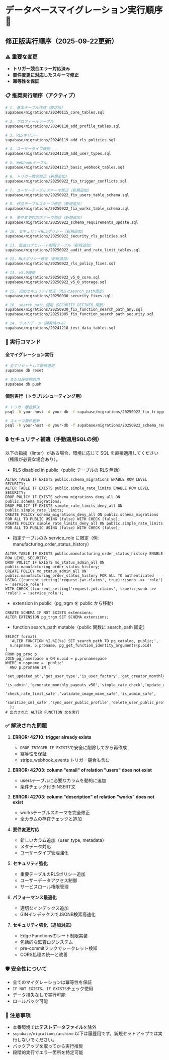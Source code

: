 # データベースマイグレーション実行順序 🚀

## 修正版実行順序（2025-09-22更新）

### ⚠️ 重要な変更
- **トリガー競合エラー対応済み**
- **要件変更に対応したスキーマ修正**
- **冪等性を保証**

### 📋 推奨実行順序（アクティブ）

```bash
# 1. 基本テーブル作成（修正版）
supabase/migrations/20240115_core_tables.sql

# 2. プロフィールテーブル
supabase/migrations/20240118_add_profile_tables.sql

# 3. RLSポリシー
supabase/migrations/20240119_add_rls_policies.sql

# 4. ユーザータイプ機能
supabase/migrations/20241219_add_user_types.sql

# 5. Webhookテーブル
supabase/migrations/20241217_basic_webhook_tables.sql

# 6. トリガー競合修正（新規追加）
supabase/migrations/20250922_fix_trigger_conflicts.sql

# 7. ユーザーテーブルスキーマ修正（新規追加）
supabase/migrations/20250922_fix_users_table_schema.sql

# 8. 作品テーブルスキーマ修正（新規追加）
supabase/migrations/20250922_fix_works_table_schema.sql

# 9. 要件変更対応スキーマ修正（新規追加）
supabase/migrations/20250922_schema_requirements_update.sql

# 10. セキュリティRLSポリシー（新規追加）
supabase/migrations/20250922_security_rls_policies.sql

# 11. 監査ログとレート制限テーブル（新規追加）
supabase/migrations/20250922_audit_and_rate_limit_tables.sql

# 12. RLSポリシー修正（新規追加）
supabase/migrations/20250922_rls_policy_fixes.sql

# 13. v5.0機能
supabase/migrations/20250922_v5_0_core.sql
supabase/migrations/20250922_v5_0_storage.sql

# 15. 追加セキュリティ修正（RLSとsearch_path固定）
supabase/migrations/20250930_security_fixes.sql

# 16. search_path 固定（SECURITY DEFINER 関数）
supabase/migrations/20250930_fix_function_search_path_any.sql
supabase/migrations/20251005_fix_function_search_path_security.sql

# 14. テストデータ（開発時のみ）
supabase/migrations/20241218_test_data_tables.sql
```

### 🔧 実行コマンド

#### 全マイグレーション実行
```bash
# 全てリセットして新規適用
supabase db reset

# または段階的適用
supabase db push
```

#### 個別実行（トラブルシューティング用）
```bash
# トリガー競合解決
psql -h your-host -d your-db -f supabase/migrations/20250922_fix_trigger_conflicts.sql

# スキーマ要件更新
psql -h your-host -d your-db -f supabase/migrations/20250922_schema_requirements_update.sql
```

### 🔒 セキュリティ補遺（手動適用SQLの例）
以下の指摘（linter）がある場合、環境に応じて SQL を直接適用してください（権限が必要な場合あり）。

- RLS disabled in public（public テーブルの RLS 無効）
```
ALTER TABLE IF EXISTS public.schema_migrations ENABLE ROW LEVEL SECURITY;
ALTER TABLE IF EXISTS public.simple_rate_limits ENABLE ROW LEVEL SECURITY;
DROP POLICY IF EXISTS schema_migrations_deny_all ON public.schema_migrations;
DROP POLICY IF EXISTS simple_rate_limits_deny_all ON public.simple_rate_limits;
CREATE POLICY schema_migrations_deny_all ON public.schema_migrations FOR ALL TO PUBLIC USING (false) WITH CHECK (false);
CREATE POLICY simple_rate_limits_deny_all ON public.simple_rate_limits FOR ALL TO PUBLIC USING (false) WITH CHECK (false);
```

- 指定テーブルのみ service_role に限定（例: manufacturing_order_status_history）
```
ALTER TABLE IF EXISTS public.manufacturing_order_status_history ENABLE ROW LEVEL SECURITY;
DROP POLICY IF EXISTS mo_status_admin_all ON public.manufacturing_order_status_history;
CREATE POLICY mo_status_admin_all ON public.manufacturing_order_status_history FOR ALL TO authenticated
USING ((current_setting('request.jwt.claims', true)::jsonb ->> 'role') = 'service_role')
WITH CHECK ((current_setting('request.jwt.claims', true)::jsonb ->> 'role') = 'service_role');
```

- extension in public（pg_trgm を public から移動）
```
CREATE SCHEMA IF NOT EXISTS extensions;
ALTER EXTENSION pg_trgm SET SCHEMA extensions;
```

- function search_path mutable（public 関数に search_path 固定）
```
SELECT format(
  'ALTER FUNCTION %I.%I(%s) SET search_path TO pg_catalog, public;',
  n.nspname, p.proname, pg_get_function_identity_arguments(p.oid)
)
FROM pg_proc p
JOIN pg_namespace n ON n.oid = p.pronamespace
WHERE n.nspname = 'public'
  AND p.proname IN (
    'set_updated_at','get_user_type','is_user_factory','get_creator_monthly_summary',
    'is_admin','generate_monthly_payouts_v50','simple_rate_check','update_updated_at_column',
    'check_rate_limit_safe','validate_image_mime_safe','is_admin_safe',
    'sanitize_xml_safe','sync_user_public_profile','delete_user_public_profile'
  );
# 出力された ALTER FUNCTION 文を実行
```

### ✅ 解決された問題

1. **ERROR: 42710: trigger already exists**
   - `DROP TRIGGER IF EXISTS`で安全に削除してから再作成
   - 冪等性を保証
   - stripe_webhook_events トリガー競合も含む

2. **ERROR: 42703: column "email" of relation "users" does not exist**
   - usersテーブルに必要なカラムを動的に追加
   - 条件チェック付きINSERT文

3. **ERROR: 42703: column "description" of relation "works" does not exist**
   - worksテーブルスキーマを完全修正
   - 全カラムの存在チェックと追加

4. **要件変更対応**
   - 新しいカラム追加（user_type, metadata）
   - メタデータ対応
   - ユーザータイプ管理強化

5. **セキュリティ強化**
   - 重要テーブルのRLSポリシー追加
   - ユーザーデータアクセス制御
   - サービスロール権限管理

6. **パフォーマンス最適化**
   - 適切なインデックス追加
   - GINインデックスでJSONB検索高速化

7. **セキュリティ強化（追加対応）**
   - Edge Functionsのレート制限実装
   - 包括的な監査ログシステム
   - pre-commitフックでシークレット検知
   - CORS処理の統一と改善

### 🛡️ 安全性について

- 全てのマイグレーションは冪等性を保証
- `IF NOT EXISTS`、`IF EXISTS`チェック使用
- データ損失なしで実行可能
- ロールバック可能

### 📝 注意事項

- 本番環境では**テストデータファイル**を除外
- `supabase/migrations/archive` 以下は履歴用です。新規セットアップでは実行しないでください。
- バックアップを取ってから実行推奨
- 段階的実行でエラー箇所を特定可能
